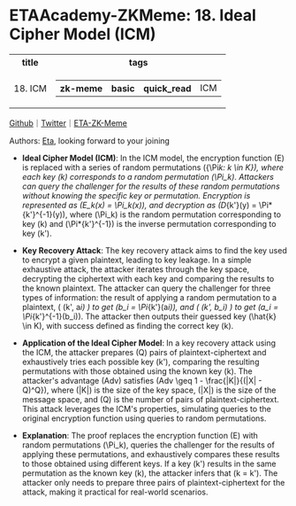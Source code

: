 # ETAAcademy-ZKMeme: 18. Ideal Cipher Model (ICM)

<table>
  <tr>
    <th>title</th>
    <th>tags</th>
  </tr>
  <tr>
    <td>18. ICM</td>
    <td>
      <table>
        <tr>
          <th>zk-meme</th>
          <th>basic</th>
          <th>quick_read</th>
          <td>ICM</td>
        </tr>
      </table>
    </td>
  </tr>
</table>

[Github](https://github.com/ETAAcademy)｜[Twitter](https://twitter.com/ETAAcademy)｜[ETA-ZK-Meme](https://github.com/ETAAcademy/ETAAcademy-ZK-Meme)

Authors: [Eta](https://twitter.com/pwhattie), looking forward to your joining

- **Ideal Cipher Model (ICM)**: In the ICM model, the encryption function \(E\) is replaced with a series of random permutations \(\{\Pi*k: k \in K\}\), where each key \(k\) corresponds to a random permutation \(\Pi_k\). Attackers can query the challenger for the results of these random permutations without knowing the specific key or permutation. Encryption is represented as \(E_k(x) = \Pi_k(x)\), and decryption as \(D*{k'}(y) = \Pi*{k'}^{-1}(y)\), where \(\Pi_k\) is the random permutation corresponding to key \(k\) and \(\Pi*{k'}^{-1}\) is the inverse permutation corresponding to key \(k'\).

- **Key Recovery Attack**: The key recovery attack aims to find the key used to encrypt a given plaintext, leading to key leakage. In a simple exhaustive attack, the attacker iterates through the key space, decrypting the ciphertext with each key and comparing the results to the known plaintext. The attacker can query the challenger for three types of information: the result of applying a random permutation to a plaintext, \( (k', a*i) \) to get \(b_i = \Pi*{k'}(a*i)\), and \( (k', b_i) \) to get \(a_i = \Pi*{k'}^{-1}(b_i)\). The attacker then outputs their guessed key \(\hat{k} \in K\), with success defined as finding the correct key \(k\).

- **Application of the Ideal Cipher Model**: In a key recovery attack using the ICM, the attacker prepares \(Q\) pairs of plaintext-ciphertext and exhaustively tries each possible key \(k'\), comparing the resulting permutations with those obtained using the known key \(k\). The attacker's advantage \(Adv\) satisfies \(Adv \geq 1 - \frac{|K|}{(|X| - Q)^Q}\), where \(|K|\) is the size of the key space, \(|X|\) is the size of the message space, and \(Q\) is the number of pairs of plaintext-ciphertext. This attack leverages the ICM's properties, simulating queries to the original encryption function using queries to random permutations.

- **Explanation**: The proof replaces the encryption function \(E\) with random permutations \(\Pi_k\), queries the challenger for the results of applying these permutations, and exhaustively compares these results to those obtained using different keys. If a key \(k'\) results in the same permutation as the known key \(k\), the attacker infers that \(k = k'\). The attacker only needs to prepare three pairs of plaintext-ciphertext for the attack, making it practical for real-world scenarios.
